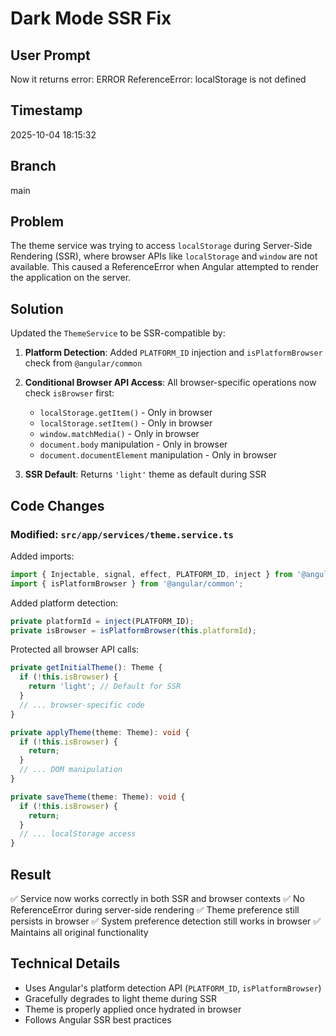 # Dark Mode SSR Fix

## User Prompt
Now it returns error:
ERROR ReferenceError: localStorage is not defined

## Timestamp
2025-10-04 18:15:32

## Branch
main

## Problem
The theme service was trying to access `localStorage` during Server-Side Rendering (SSR), where browser APIs like `localStorage` and `window` are not available. This caused a ReferenceError when Angular attempted to render the application on the server.

## Solution
Updated the `ThemeService` to be SSR-compatible by:

1. **Platform Detection**: Added `PLATFORM_ID` injection and `isPlatformBrowser` check from `@angular/common`
2. **Conditional Browser API Access**: All browser-specific operations now check `isBrowser` first:
   - `localStorage.getItem()` - Only in browser
   - `localStorage.setItem()` - Only in browser
   - `window.matchMedia()` - Only in browser
   - `document.body` manipulation - Only in browser
   - `document.documentElement` manipulation - Only in browser

3. **SSR Default**: Returns `'light'` theme as default during SSR

## Code Changes

### Modified: `src/app/services/theme.service.ts`

Added imports:
```typescript
import { Injectable, signal, effect, PLATFORM_ID, inject } from '@angular/core';
import { isPlatformBrowser } from '@angular/common';
```

Added platform detection:
```typescript
private platformId = inject(PLATFORM_ID);
private isBrowser = isPlatformBrowser(this.platformId);
```

Protected all browser API calls:
```typescript
private getInitialTheme(): Theme {
  if (!this.isBrowser) {
    return 'light'; // Default for SSR
  }
  // ... browser-specific code
}

private applyTheme(theme: Theme): void {
  if (!this.isBrowser) {
    return;
  }
  // ... DOM manipulation
}

private saveTheme(theme: Theme): void {
  if (!this.isBrowser) {
    return;
  }
  // ... localStorage access
}
```

## Result
✅ Service now works correctly in both SSR and browser contexts
✅ No ReferenceError during server-side rendering
✅ Theme preference still persists in browser
✅ System preference detection still works in browser
✅ Maintains all original functionality

## Technical Details
- Uses Angular's platform detection API (`PLATFORM_ID`, `isPlatformBrowser`)
- Gracefully degrades to light theme during SSR
- Theme is properly applied once hydrated in browser
- Follows Angular SSR best practices
